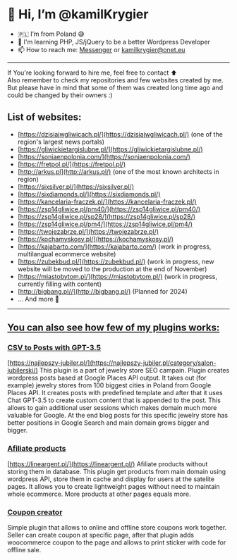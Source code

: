 # 👋 Hi, I’m @kamilKrygier
- 🇵🇱 I’m from Poland 😅
- 🥳 I'm learning PHP, JS/jQuery to be a better Wordpress Developer
- 📫 How to reach me: [Messenger](https://m.me/kamil.krygier.12327) or [kamilkrygier@onet.eu](mailto:kamilkrygier@onet.eu)

---

If You're looking forward to hire me, feel free to contact ⬆ <br>
Also remember to check my repositories and few websites created by me. <br>
But please have in mind that some of them was created long time ago and could be changed by their owners :)

## List of websites:
- [https://dzisiajwgliwicach.pl/](https://dzisiajwgliwicach.pl/) (one of the region's largest news portals)
- [https://gliwickietargislubne.pl/](https://gliwickietargislubne.pl/)
- [https://soniaenpolonia.com/](https://soniaenpolonia.com/)
- [https://fretpol.pl/](https://fretpol.pl/)
- [http://arkus.pl](http://arkus.pl/) (one of the most known architects in region)
- [https://sixsilver.pl/](https://sixsilver.pl/)
- [https://sixdiamonds.pl/](https://sixdiamonds.pl/)
- [https://kancelaria-fraczek.pl/](https://kancelaria-fraczek.pl/)
- [https://zsp14gliwice.pl/pm40/](https://zsp14gliwice.pl/pm40/)
- [https://zsp14gliwice.pl/sp28/](https://zsp14gliwice.pl/sp28/)
- [https://zsp14gliwice.pl/pm4/](https://zsp14gliwice.pl/pm4/)
- [https://twojezabrze.pl/](https://twojezabrze.pl/)
- [https://kochamyskosy.pl/](https://kochamyskosy.pl/)
- [https://kajabarto.com/](https://kajabarto.com/) (work in progress, multilangual ecommerce website)
- [https://zubekbud.pl/](https://zubekbud.pl/) (work in progress, new website will be moved to the production at the end of November)
- [https://miastobytom.pl/](https://miastobytom.pl/) (work in progress, currently filling with content)
- [http://bigbang.pl//](http://bigbang.pl/) (Planned for 2024)
- ... And more 🥳

---

## [You can also see how few of my plugins works:](https://github.com/kamilKrygier?tab=repositories)
### [CSV to Posts with GPT-3.5](https://github.com/kamilKrygier/Generate_posts_from_google_maps_CSV)
[https://najlepszy-jubiler.pl/](https://najlepszy-jubiler.pl/category/salon-jubilerski/)
This plugin is a part of jewelry store SEO campain. Plugin creates wordpress posts based at Google Places API output.
It takes out (for example) jewelry stores from 100 biggest cities in Poland from Google Places API. It creates posts with predefined template and after that it uses Chat GPT-3.5 to create custom content that is appended to the post. This allows to gain additional user sessions which makes domain much more valuable for Google. At the end blog posts for this specific jewelry store has better positions in Google Search and main domain grows bigger and bigger.

### [Afiliate products](https://github.com/kamilKrygier/afiliate_plugin)
[https://lineargent.pl/](https://lineargent.pl/)
Afiliate products without storing them in database. This plugin get products from main domain using wordpress API, store them in cache and display for users at the satelite pages. It allows you to create lightweight pages without need to maintain whole ecommerce. More products at other pages equals more.

### [Coupon creator](https://github.com/kamilKrygier/coupon_creator)
Simple plugin that allows to online and offline store coupons work together. Seller can create coupon at specific page, after that plugin adds woocommerce coupon to the page and allows to print sticker with code for offline sale.
